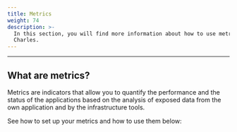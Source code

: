 ```yaml
---
title: Metrics
weight: 74
description: >-
  In this section, you will find more information about how to use metrics on
  Charles.
---
```


---

## What are metrics?

Metrics are indicators that allow you to quantify the performance and the status of the applications based on the analysis of exposed data from the own application and by the infrastructure tools.

See how to set up your metrics and how to use them below:

